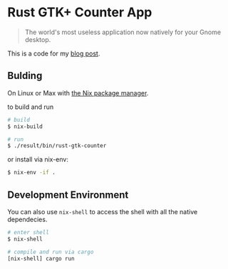 # Rust GTK+ Counter App

> The world's most useless application now natively for your Gnome desktop.

This is a code for my [blog post](https://turbomack.github.io/posts/2019-07-28-rust-vs-gui.html).

## Bulding

On Linux or Max with [the Nix package manager](https://nixos.org/nix/).

to build and run

```bash
# build
$ nix-build

# run
$ ./result/bin/rust-gtk-counter
```

or install via nix-env:

```bash
$ nix-env -if .
```

## Development Environment

You can also use `nix-shell` to access the shell with all the native dependecies.

```bash
# enter shell
$ nix-shell

# compile and run via cargo
[nix-shell] cargo run
```
